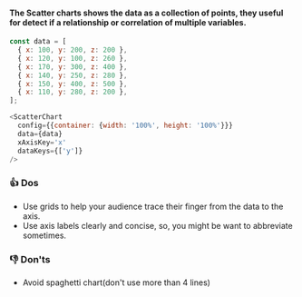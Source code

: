 #### The Scatter charts shows the data as a collection of points, they useful for detect if a relationship or correlation of multiple variables. 

```js
const data = [
  { x: 100, y: 200, z: 200 },
  { x: 120, y: 100, z: 260 },
  { x: 170, y: 300, z: 400 },
  { x: 140, y: 250, z: 280 },
  { x: 150, y: 400, z: 500 },
  { x: 110, y: 280, z: 200 },
];

<ScatterChart
  config={{container: {width: '100%', height: '100%'}}}
  data={data}
  xAxisKey='x'
  dataKeys={['y']}
/>
```

### 👍 Dos
- Use grids to help your audience trace their finger
from the data to the axis.
- Use axis labels clearly and concise, so, you might be want to abbreviate sometimes.


### 👎 Don'ts
-  Avoid spaghetti chart(don't use more than 4 lines)
